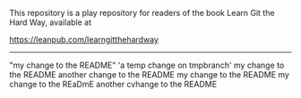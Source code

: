 This repository is a play repository for readers of the book Learn Git the Hard Way, available at 

https://leanpub.com/learngitthehardway

-------------------------------

"my change to the README" 
'a temp change on tmpbranch' 
my change to the README
another change to the README
my change to the README
my change to the REaDmE
another cvhange to the README
